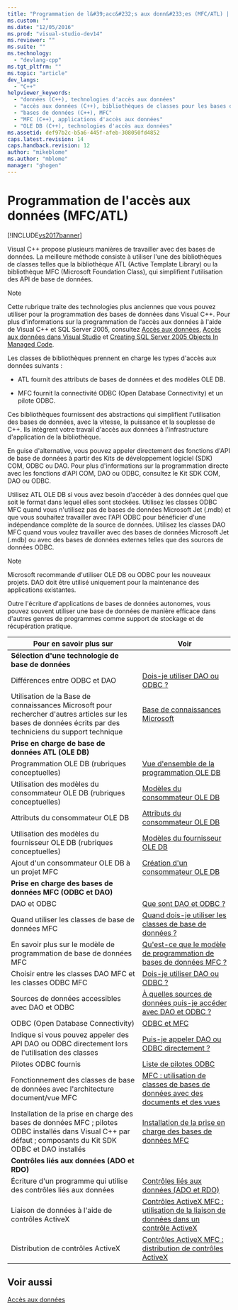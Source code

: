 ```yaml
---
title: "Programmation de l&#39;acc&#232;s aux donn&#233;es (MFC/ATL) | Microsoft Docs"
ms.custom: ""
ms.date: "12/05/2016"
ms.prod: "visual-studio-dev14"
ms.reviewer: ""
ms.suite: ""
ms.technology: 
  - "devlang-cpp"
ms.tgt_pltfrm: ""
ms.topic: "article"
dev_langs: 
  - "C++"
helpviewer_keywords: 
  - "données (C++), technologies d'accès aux données"
  - "accès aux données (C++), bibliothèques de classes pour les bases de données"
  - "bases de données (C++), MFC"
  - "MFC (C++), applications d'accès aux données"
  - "OLE DB (C++), technologies d'accès aux données"
ms.assetid: def97b2c-b5a6-445f-afeb-308050fd4852
caps.latest.revision: 14
caps.handback.revision: 12
author: "mikeblome"
ms.author: "mblome"
manager: "ghogen"
---
```

# Programmation de l&#39;acc&#232;s aux donn&#233;es (MFC/ATL)
[!INCLUDE[vs2017banner](../assembler/inline/includes/vs2017banner.md)]

Visual C\+\+ propose plusieurs manières de travailler avec des bases de données.  La meilleure méthode consiste à utiliser l'une des bibliothèques de classes telles que la bibliothèque ATL \(Active Template Library\) ou la bibliothèque MFC \(Microsoft Foundation Class\), qui simplifient l'utilisation des API de base de données.  
  
> [!NOTE]
>  Cette rubrique traite des technologies plus anciennes que vous pouvez utiliser pour la programmation des bases de données dans Visual C\+\+.  Pour plus d'informations sur la programmation de l'accès aux données à l'aide de Visual C\+\+ et SQL Server 2005, consultez [Accès aux données](../dotnet/data-access-using-adonet-cpp-cli.md), [Accès aux données dans Visual Studio](../Topic/Accessing%20data%20in%20Visual%20Studio.md) et [Creating SQL Server 2005 Objects In Managed Code](http://msdn.microsoft.com/fr-fr/5358a825-e19b-49aa-8214-674ce5fed1da).  
  
 Les classes de bibliothèques prennent en charge les types d'accès aux données suivants :  
  
-   ATL fournit des attributs de bases de données et des modèles OLE DB.  
  
-   MFC fournit la connectivité ODBC \(Open Database Connectivity\) et un pilote ODBC.  
  
 Ces bibliothèques fournissent des abstractions qui simplifient l'utilisation des bases de données, avec la vitesse, la puissance et la souplesse de C\+\+.  Ils intègrent votre travail d'accès aux données à l'infrastructure d'application de la bibliothèque.  
  
 En guise d'alternative, vous pouvez appeler directement des fonctions d'API de base de données à partir des Kits de développement logiciel \(SDK\) COM, ODBC ou DAO.  Pour plus d'informations sur la programmation directe avec les fonctions d'API COM, DAO ou ODBC, consultez le Kit SDK COM, DAO ou ODBC.  
  
 Utilisez ATL OLE DB si vous avez besoin d'accéder à des données quel que soit le format dans lequel elles sont stockées.  Utilisez les classes ODBC MFC quand vous n'utilisez pas de bases de données Microsoft Jet \(.mdb\) et que vous souhaitez travailler avec l'API ODBC pour bénéficier d'une indépendance complète de la source de données.  Utilisez les classes DAO MFC quand vous voulez travailler avec des bases de données Microsoft Jet \(.mdb\) ou avec des bases de données externes telles que des sources de données ODBC.  
  
> [!NOTE]
>  Microsoft recommande d'utiliser OLE DB ou ODBC pour les nouveaux projets.  DAO doit être utilisé uniquement pour la maintenance des applications existantes.  
  
 Outre l'écriture d'applications de bases de données autonomes, vous pouvez souvent utiliser une base de données de manière efficace dans d'autres genres de programmes comme support de stockage et de récupération pratique.  
  
|Pour en savoir plus sur|Voir|  
|-----------------------------|----------|  
|**Sélection d'une technologie de base de données**||  
|Différences entre ODBC et  DAO|[Dois\-je utiliser DAO ou ODBC ?](../data/should-i-use-dao-or-odbc-q.md)|  
|Utilisation de la Base de connaissances Microsoft pour rechercher d'autres articles sur les bases de données écrits par des techniciens du support technique|[Base de connaissances Microsoft](../data/where-can-i-find-microsoft-knowledge-base-articles-on-database-topics-q.md)|  
|**Prise en charge de base de données ATL \(OLE DB\)**||  
|Programmation OLE DB \(rubriques conceptuelles\)|[Vue d'ensemble de la programmation OLE DB](../data/oledb/ole-db-programming-overview.md)|  
|Utilisation des modèles du consommateur OLE DB \(rubriques conceptuelles\)|[Modèles du consommateur OLE DB](../data/oledb/ole-db-consumer-templates-cpp.md)|  
|Attributs du consommateur OLE DB|[Attributs du consommateur OLE DB](../windows/ole-db-consumer-attributes.md)|  
|Utilisation des modèles du fournisseur OLE DB \(rubriques conceptuelles\)|[Modèles du fournisseur OLE DB](../data/oledb/ole-db-provider-templates-cpp.md)|  
|Ajout d'un consommateur OLE DB à un projet MFC|[Création d'un consommateur OLE DB](../data/oledb/creating-an-ole-db-consumer.md)|  
|**Prise en charge des bases de données MFC \(ODBC et DAO\)**||  
|DAO et ODBC|[Que sont DAO et ODBC ?](../data/what-are-dao-and-odbc-q.md)|  
|Quand utiliser les classes de base de données MFC|[Quand dois\-je utiliser les classes de base de données ?](../data/when-should-i-use-the-database-classes-q.md)|  
|En savoir plus sur le modèle de programmation de base de données MFC|[Qu'est\-ce que le modèle de programmation de bases de données MFC ?](../data/what-is-the-mfc-database-programming-model-q.md)|  
|Choisir entre les classes DAO MFC et les classes ODBC MFC|[Dois\-je utiliser DAO ou ODBC ?](../data/should-i-use-dao-or-odbc-q.md)|  
|Sources de données accessibles avec DAO et ODBC|[À quelles sources de données puis\-je accéder avec DAO et ODBC ?](../data/what-data-sources-can-i-access-with-dao-and-odbc-q.md)|  
|ODBC \(Open Database Connectivity\)|[ODBC et MFC](../data/odbc/odbc-and-mfc.md)|  
|Indique si vous pouvez appeler des API DAO ou ODBC directement lors de l'utilisation des classes|[Puis\-je appeler DAO ou ODBC directement ?](../data/can-i-call-dao-or-odbc-directly-q.md)|  
|Pilotes ODBC fournis|[Liste de pilotes ODBC](../data/odbc/odbc-driver-list.md)|  
|Fonctionnement des classes de base de données avec l'architecture document\/vue MFC|[MFC : utilisation de classes de bases de données avec des documents et des vues](../data/mfc-using-database-classes-with-documents-and-views.md)|  
|Installation de la prise en charge des bases de données MFC ; pilotes ODBC installés dans Visual C\+\+ par défaut ; composants du Kit SDK ODBC et DAO installés|[Installation de la prise en charge des bases de données MFC](../data/installing-mfc-database-support.md)|  
|**Contrôles liés aux données \(ADO et RDO\)**||  
|Écriture d'un programme qui utilise des contrôles liés aux données|[Contrôles liés aux données \(ADO et RDO\)](../data/ado-rdo/data-bound-controls-ado-and-rdo.md)|  
|Liaison de données à l'aide de contrôles ActiveX|[Contrôles ActiveX MFC : utilisation de la liaison de données dans un contrôle ActiveX](../mfc/mfc-activex-controls-using-data-binding-in-an-activex-control.md)|  
|Distribution de contrôles ActiveX|[Contrôles ActiveX MFC : distribution de contrôles ActiveX](../mfc/mfc-activex-controls-distributing-activex-controls.md)|  
  
## Voir aussi  
 [Accès aux données](../Topic/Data%20Access%20in%20Visual%20C++.md)